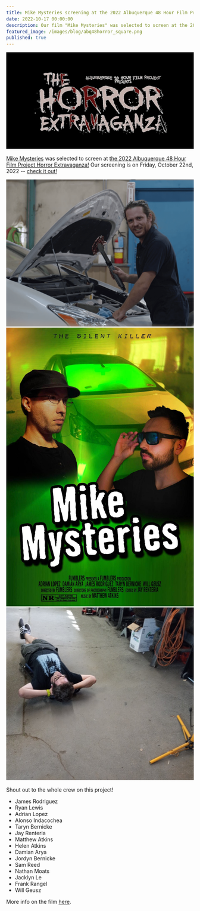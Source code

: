 ```yaml
---
title: Mike Mysteries screening at the 2022 Albuquerque 48 Hour Film Project Horror Extravaganza!
date: 2022-10-17 00:00:00
description: Our film "Mike Mysteries" was selected to screen at the 2022 Albuquerque 48 Hour Film Project Horror Extravaganza!
featured_image: /images/blog/abq48horror_square.png
published: true
---
```

![](/images/blog/abq48horror.jpg)

[Mike Mysteries](/project/mike-mysteries) was selected to screen at [the 2022 Albuquerque 48 Hour Film Project Horror Extravaganza!](https://www.youtube.com/watch?v=uJXB8tw_jpA) Our screening is on Friday, October 22nd, 2022 -- [check it out!](https://www.youtube.com/watch?v=uJXB8tw_jpA)

<div class="gallery" data-columns="2">
	<img src="/images/mike_mysteries/behind_1.png">
	<img src="/images/mike_mysteries/behind_2.jpg">
	<img src="/images/mike_mysteries/behind_3.jpg">
</div>

Shout out to the whole crew on this project!

* James Rodriguez
* Ryan Lewis
* Adrian Lopez
* Alonso Indacochea
* Taryn Bernicke
* Jay Renteria
* Matthew Atkins
* Helen Atkins
* Damian Arya
* Jordyn Bernicke
* Sam Reed
* Nathan Moats
* Jacklyn Le
* Frank Rangel
* Will Geusz

More info on the film [here](/project/mike-mysteries).